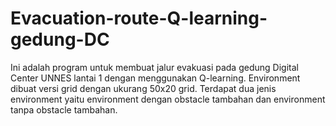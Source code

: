# Evacuation-route-Q-learning-gedung-DC
Ini adalah program untuk membuat jalur evakuasi pada gedung Digital Center UNNES lantai 1 dengan menggunakan Q-learning. Environment dibuat versi grid dengan ukurang 50x20 grid. Terdapat dua jenis environment yaitu environment dengan obstacle tambahan dan environment tanpa obstacle tambahan.
